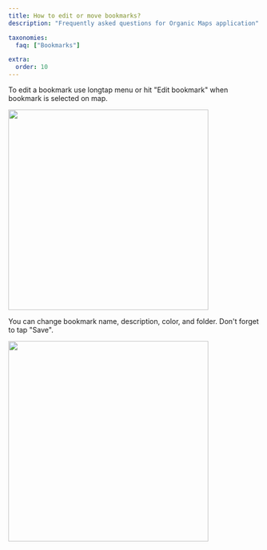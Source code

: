 ```yaml
---
title: How to edit or move bookmarks?
description: "Frequently asked questions for Organic Maps application"

taxonomies:
  faq: ["Bookmarks"]

extra:
  order: 10
---
```


To edit a bookmark use longtap menu or hit "Edit bookmark" when bookmark is selected on map.

<img src="/faq/bookmarks/how-to-edit-or-move-bookmarks/android-selected-bookmark.jpg" width="400"/>

You can change bookmark name, description, color, and folder. Don't forget to tap "Save".

<img src="/faq/bookmarks/how-to-edit-or-move-bookmarks/android-edit-bookmark.jpg" width="400"/>
